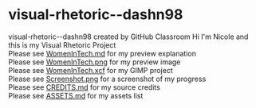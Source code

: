 # visual-rhetoric--dashn98
visual-rhetoric--dashn98 created by GitHub Classroom
Hi I'm Nicole and this is my Visual Rhetoric Project  
Please see [WomenInTech.md](https://github.com/pitt-cdm/visual-rhetoric--dashn98/blob/master/WomenInTech.md) for my preview explanation  
Please see [WomenInTech.png](https://github.com/pitt-cdm/visual-rhetoric--dashn98/blob/master/WomenInTech.png) for my preview image  
Please see [WomenInTech.xcf](https://github.com/pitt-cdm/visual-rhetoric--dashn98/blob/master/WomenInTech.xcf) for my GIMP project  
Please see [Screenshot.png](https://github.com/pitt-cdm/visual-rhetoric--dashn98/blob/master/Screenshot.PNG) for a screenshot of my progress  
Please see [CREDITS.md](https://github.com/pitt-cdm/visual-rhetoric--dashn98/blob/master/CREDITS.md) for my source credits  
Please see [ASSETS.md](https://github.com/pitt-cdm/visual-rhetoric--dashn98/blob/master/ASSETS.md) for my assets list

